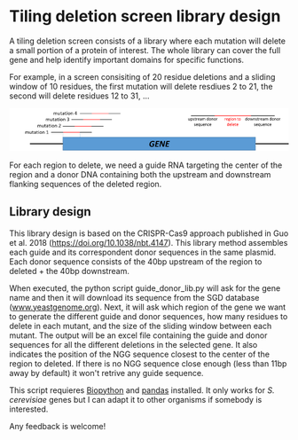 # Tiling deletion screen library design

A tiling deletion screen consists of a library where each mutation will delete a small portion of a protein of interest. The whole library can cover the full gene and help identify important domains for specific functions.

For example, in a screen consisiting of 20 residue deletions and a sliding window of 10 residues, the first mutation will delete resdiues 2 to 21, the second will delete residues 12 to 31, ...

![Tiling deletion drawing](https://github.com/aserracardona/CRISPR-scripts/blob/master/tiling_deletion_screen/tiling_del.png)

For each region to delete, we need a guide RNA targeting the center of the region and a donor DNA containing both the upstream and downstream flanking sequences of the deleted region. 

## Library design
This library design is based on the CRISPR-Cas9 approach published in Guo et al. 2018 (https://doi.org/10.1038/nbt.4147). This library method assembles each guide and its correspondent donor sequences in the same plasmid. Each donor sequence consists of the 40bp upstream of the region to deleted + the 40bp downstream. 

When executed, the python script guide_donor_lib.py will ask for the gene name and then it will download its sequence from the SGD database (www.yeastgenome.org). Next, it will ask which region of the gene we want to generate the different guide and donor sequences, how many residues to delete in each mutant, and the size of the sliding window between each mutant. 
The output will be an excel file containing the guide and donor sequences for all the different deletions in the selected gene. It also indicates the position of the NGG sequence closest to the center of the region to deleted. If there is no NGG sequence close enough (less than 11bp away by default) it won't retrive any guide sequence.

This script requieres [Biopython](https://biopython.org/) and [pandas](https://pandas.pydata.org/) installed. It only works for *S. cerevisiae* genes but I can adapt it to other organisms if somebody is interested. 

Any feedback is welcome!
